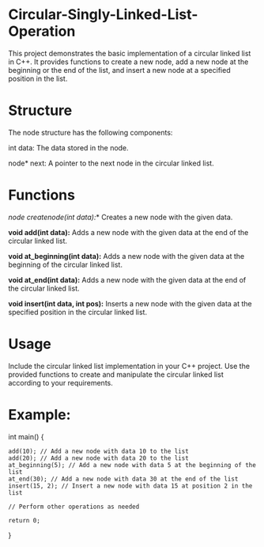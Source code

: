 # Circular-Singly-Linked-List-Operation

This project demonstrates the basic implementation of a circular linked list in C++. It provides functions to create a new node, add a new node at the beginning or the end of the list, and insert a new node at a specified position in the list.

# Structure

The node structure has the following components:

int data: The data stored in the node.

node* next: A pointer to the next node in the circular linked list.

# Functions

**node* createnode(int data):** Creates a new node with the given data.

**void add(int data):** Adds a new node with the given data at the end of the circular linked list.

**void at_beginning(int data):** Adds a new node with the given data at the beginning of the circular linked list.

**void at_end(int data):** Adds a new node with the given data at the end of the circular linked list.

**void insert(int data, int pos):** Inserts a new node with the given data at the specified position in the circular linked list.


# Usage
Include the circular linked list implementation in your C++ project.
Use the provided functions to create and manipulate the circular linked list according to your requirements.

# Example:

int main() {

    add(10); // Add a new node with data 10 to the list
    add(20); // Add a new node with data 20 to the list
    at_beginning(5); // Add a new node with data 5 at the beginning of the list
    at_end(30); // Add a new node with data 30 at the end of the list
    insert(15, 2); // Insert a new node with data 15 at position 2 in the list

    // Perform other operations as needed

    return 0;
}

